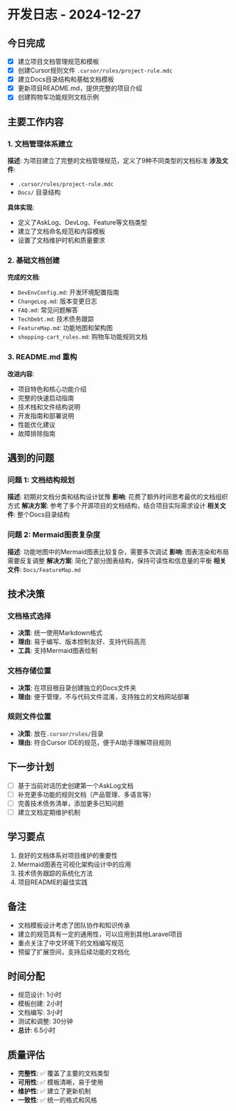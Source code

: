 # 开发日志 - 2024-12-27

## 今日完成
- [x] 建立项目文档管理规范和模板
- [x] 创建Cursor规则文件 `.cursor/rules/project-rule.mdc`
- [x] 建立Docs目录结构和基础文档模板
- [x] 更新项目README.md，提供完整的项目介绍
- [x] 创建购物车功能规则文档示例

## 主要工作内容

### 1. 文档管理体系建立
**描述**: 为项目建立了完整的文档管理规范，定义了9种不同类型的文档标准
**涉及文件**: 
- `.cursor/rules/project-rule.mdc`
- `Docs/` 目录结构

**具体实现**:
- 定义了AskLog、DevLog、Feature等文档类型
- 建立了文档命名规范和内容模板
- 设置了文档维护时机和质量要求

### 2. 基础文档创建
**完成的文档**:
- `DevEnvConfig.md`: 开发环境配置指南
- `ChangeLog.md`: 版本变更日志
- `FAQ.md`: 常见问题解答
- `TechDebt.md`: 技术债务跟踪
- `FeatureMap.md`: 功能地图和架构图
- `shopping-cart_rules.md`: 购物车功能规则文档

### 3. README.md 重构
**改进内容**:
- 项目特色和核心功能介绍
- 完整的快速启动指南
- 技术栈和文件结构说明
- 开发指南和部署说明
- 性能优化建议
- 故障排除指南

## 遇到的问题

### 问题 1: 文档结构规划
**描述**: 初期对文档分类和结构设计犹豫
**影响**: 花费了额外时间思考最优的文档组织方式
**解决方案**: 参考了多个开源项目的文档结构，结合项目实际需求设计
**相关文件**: 整个Docs目录结构

### 问题 2: Mermaid图表复杂度
**描述**: 功能地图中的Mermaid图表比较复杂，需要多次调试
**影响**: 图表渲染和布局需要反复调整
**解决方案**: 简化了部分图表结构，保持可读性和信息量的平衡
**相关文件**: `Docs/FeatureMap.md`

## 技术决策

### 文档格式选择
- **决策**: 统一使用Markdown格式
- **理由**: 易于编写、版本控制友好、支持代码高亮
- **工具**: 支持Mermaid图表绘制

### 文档存储位置
- **决策**: 在项目根目录创建独立的Docs文件夹
- **理由**: 便于管理，不与代码文件混淆，支持独立的文档网站部署

### 规则文件位置
- **决策**: 放在`.cursor/rules/`目录
- **理由**: 符合Cursor IDE的规范，便于AI助手理解项目规则

## 下一步计划
- [ ] 基于当前对话历史创建第一个AskLog文档
- [ ] 补充更多功能的规则文档（产品管理、多语言等）
- [ ] 完善技术债务清单，添加更多已知问题
- [ ] 建立文档定期维护机制

## 学习要点
1. 良好的文档体系对项目维护的重要性
2. Mermaid图表在可视化架构设计中的应用
3. 技术债务跟踪的系统化方法
4. 项目README的最佳实践

## 备注
- 文档模板设计考虑了团队协作和知识传承
- 建立的规范具有一定的通用性，可以应用到其他Laravel项目
- 重点关注了中文环境下的文档编写规范
- 预留了扩展空间，支持后续功能的文档化

## 时间分配
- 规范设计: 1小时
- 模板创建: 2小时  
- 文档编写: 3小时
- 测试和调整: 30分钟
- **总计**: 6.5小时

## 质量评估
- **完整性**: ✅ 覆盖了主要的文档类型
- **可用性**: ✅ 模板清晰，易于使用
- **维护性**: ✅ 建立了更新机制
- **一致性**: ✅ 统一的格式和风格 